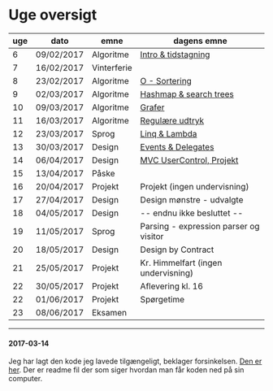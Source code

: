 # Uge oversigt


uge	| dato |emne| dagens emne
---|---|---|---6		| 09/02/2017		| 	Algoritme	| 	[Intro & tidstagning](Lektion01-benchmarking/lektion01.md)|7		| 16/02/2017		| Vinterferie	8		| 23/02/2017		| Algoritme		| [O - Sortering](Lektion02-bigO-sorting/lektion02.md)9		| 02/03/2017		| Algoritme		| [Hashmap & search trees](Lektion03-treesAndMaps/lektion03.md)10		| 09/03/2017		| Algoritme		| [Grafer](Lektion04-graphsAndBacktrack/lektion04.md)11		| 16/03/2017		| Algoritme		| [Regulære udtryk](Lektion05-RegularExpression/lektion05.md)12		| 23/03/2017		| Sprog		| [Linq & Lambda](Lektion06-Linq/lektion06.md)13		| 30/03/2017		| Design		| [Events & Delegates](Lektion07-DP1-Obs/lektion07.md)14		| 06/04/2017		| Design		| 	[MVC UserControl, Projekt](Lektion08/lektion08.md)15		| 13/04/2017		| Påske	16		| 20/04/2017		| Projekt		| 	Projekt (ingen undervisning)17		| 27/04/2017		| Design		| 	Design mønstre - udvalgte18		| 04/05/2017		| Design		| -- endnu ikke besluttet --19		| 11/05/2017		| Sprog		| Parsing - expression parser og visitor20		| 18/05/2017		| Design		| Design by Contract21		| 25/05/2017		| Projekt | Kr. Himmelfart (ingen undervisning)22		| 30/05/2017		| Projekt	| Aflevering kl. 1622		| 01/06/2017		| Projekt	| Spørgetime23		| 08/06/2017		| Eksamen	

<hr>

#### 2017-03-14
Jeg har lagt den kode jeg lavede tilgængeligt, beklager forsinkelsen. [Den er her](https://github.com/cphbusinessAUVidrProg/uge4opgaveKoe). Der er readme fil der som siger hvordan man får koden ned på sin computer.
